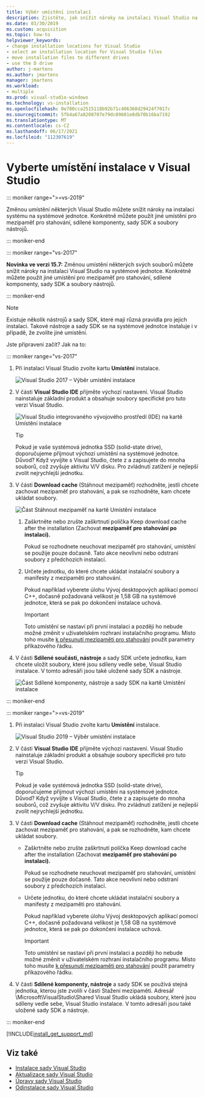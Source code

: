 ```yaml
---
title: Výběr umístění instalací
description: Zjistěte, jak snížit nároky na instalaci Visual Studio na systémové jednotce změnou umístění mezipaměti pro stahování, sdílených komponent, sady SDK a nástrojů na různé jednotky. Přesuňte například některé soubory z jednotky C na jednotku D.
ms.date: 03/30/2019
ms.custom: acquisition
ms.topic: how-to
helpviewer_keywords:
- change installation locations for Visual Studio
- select an installation location for Visual Studio files
- move installation files to different drives
- use the D drive
author: j-martens
ms.author: jmartens
manager: jmartens
ms.workload:
- multiple
ms.prod: visual-studio-windows
ms.technology: vs-installation
ms.openlocfilehash: 0e780cca2515118b92b71c406368d29424f7017c
ms.sourcegitcommit: 5fb4a67a8208707e79dc09601e8db70b16ba7192
ms.translationtype: MT
ms.contentlocale: cs-CZ
ms.lasthandoff: 06/17/2021
ms.locfileid: "112307619"
---
```

# <a name="select-the-installation-locations-in-visual-studio"></a>Vyberte umístění instalace v Visual Studio

::: moniker range=">=vs-2019"

Změnou umístění některých Visual Studio můžete snížit nároky na instalaci systému na systémové jednotce. Konkrétně můžete použít jiné umístění pro mezipaměť pro stahování, sdílené komponenty, sady SDK a soubory nástrojů.

::: moniker-end

::: moniker range="vs-2017"

**Novinka ve verzi 15.7:** Změnou umístění některých svých souborů můžete snížit nároky na instalaci Visual Studio na systémové jednotce. Konkrétně můžete použít jiné umístění pro mezipaměť pro stahování, sdílené komponenty, sady SDK a soubory nástrojů.

::: moniker-end

   > [!NOTE]
   > Existuje několik nástrojů a sady SDK, které mají různá pravidla pro jejich instalaci. Takové nástroje a sady SDK se na systémové jednotce instaluje i v případě, že zvolíte jiné umístění.

Jste připraveni začít? Jak na to:

::: moniker range="vs-2017"

1. Při instalaci Visual Studio zvolte kartu **Umístění** instalace.

   ![Visual Studio 2017 – Výběr umístění instalace](media/vs-installation-locations.png "Vyberte umístění instalace.")

1. V části **Visual Studio IDE** přijměte výchozí nastavení. Visual Studio nainstaluje základní produkt a obsahuje soubory specifické pro tuto verzi Visual Studio.

   ![Visual Studio integrovaného vývojového prostředí (IDE) na kartě Umístění instalace](media/vs-installation-locations-ide.png "Přijměte výchozí hodnotu pro Visual Studio IDE na kartě Umístění instalace.")

   > [!TIP]
   > Pokud je vaše systémová jednotka SSD (solid-state drive), doporučujeme přijmout výchozí umístění na systémové jednotce. Důvod? Když vyvíjíte s Visual Studio, čtete z a zapisujete do mnoha souborů, což zvyšuje aktivitu V/V disku. Pro zvládnutí zatížení je nejlepší zvolit nejrychlejší jednotku.

1. V části **Download cache** (Stáhnout mezipaměť) rozhodněte, jestli chcete zachovat mezipaměť pro stahování, a pak se rozhodněte, kam chcete ukládat soubory.

     ![Část Stáhnout mezipaměť na kartě Umístění instalace](media/vs-installation-locations-cache.png "Zvolte, jestli se má mezipaměť pro stahování po instalaci zachovat, a pak určete jednotku, do které chcete ukládat soubory.")

    1. Zaškrtněte nebo zrušte zaškrtnutí políčka Keep download cache after the installation (Zachovat **mezipaměť pro stahování po instalaci).**

       Pokud se rozhodnete neuchovat mezipaměť pro stahování, umístění se použije pouze dočasně. Tato akce neovlivní nebo odstraní soubory z předchozích instalací.

    1. Určete jednotku, do které chcete ukládat instalační soubory a manifesty z mezipaměti pro stahování.

        Pokud například vyberete úlohu Vývoj desktopových aplikací pomocí C++, dočasně požadovaná velikost je 1,58 GB na systémové jednotce, která se pak po dokončení instalace uchová.

       > [!IMPORTANT]
       > Toto umístění se nastaví při první instalaci a později ho nebude možné změnit v uživatelském rozhraní instalačního programu. Místo toho musíte [k přesunutí mezipaměti pro stahování](use-command-line-parameters-to-install-visual-studio.md) použít parametry příkazového řádku.

1. V části **Sdílené součásti, nástroje** a sady SDK určete jednotku, kam chcete uložit soubory, které jsou sdíleny vedle sebe, Visual Studio instalace. V tomto adresáři jsou také uložené sady SDK a nástroje.

   ![Část Sdílené komponenty, nástroje a sady SDK na kartě Umístění instalace](media/vs-installation-locations-shared.png "Zadejte umístění, kam chcete ukládat sdílené komponenty, nástroje a sady SDK.")

::: moniker-end

::: moniker range=">=vs-2019"

1. Při instalaci Visual Studio zvolte kartu **Umístění** instalace.

   ![Visual Studio 2019 – Výběr umístění instalace](media/vs-2019/vs-installer-installation-locations.png "Vyberte umístění instalace.")

1. V části **Visual Studio IDE** přijměte výchozí nastavení. Visual Studio nainstaluje základní produkt a obsahuje soubory specifické pro tuto verzi Visual Studio.

   > [!TIP]
   > Pokud je vaše systémová jednotka SSD (solid-state drive), doporučujeme přijmout výchozí umístění na systémové jednotce. Důvod? Když vyvíjíte s Visual Studio, čtete z a zapisujete do mnoha souborů, což zvyšuje aktivitu V/V disku. Pro zvládnutí zatížení je nejlepší zvolit nejrychlejší jednotku.

1. V části **Download cache** (Stáhnout mezipaměť) rozhodněte, jestli chcete zachovat mezipaměť pro stahování, a pak se rozhodněte, kam chcete ukládat soubory.

    * Zaškrtněte nebo zrušte zaškrtnutí políčka Keep download cache after the installation (Zachovat **mezipaměť pro stahování po instalaci).**

       Pokud se rozhodnete neuchovat mezipaměť pro stahování, umístění se použije pouze dočasně. Tato akce neovlivní nebo odstraní soubory z předchozích instalací.

    * Určete jednotku, do které chcete ukládat instalační soubory a manifesty z mezipaměti pro stahování.

        Pokud například vyberete úlohu Vývoj desktopových aplikací pomocí C++, dočasně požadovaná velikost je 1,58 GB na systémové jednotce, která se pak po dokončení instalace uchová.

       > [!IMPORTANT]
       > Toto umístění se nastaví při první instalaci a později ho nebude možné změnit v uživatelském rozhraní instalačního programu. Místo toho musíte [k přesunutí mezipaměti pro stahování](use-command-line-parameters-to-install-visual-studio.md) použít parametry příkazového řádku.

1. V části **Sdílené komponenty, nástroje** a sady SDK se používá stejná jednotka, kterou jste zvolili v části Stažení mezipaměti. Adresář \Microsoft\VisualStudio\Shared Visual Studio ukládá soubory, které jsou sdíleny vedle sebe, Visual Studio instalace. V tomto adresáři jsou také uložené sady SDK a nástroje.

::: moniker-end

[!INCLUDE[install_get_support_md](includes/install_get_support_md.md)]

## <a name="see-also"></a>Viz také

* [Instalace sady Visual Studio](install-visual-studio.md)
* [Aktualizace sady Visual Studio](update-visual-studio.md)
* [Úpravy sady Visual Studio](update-visual-studio.md)
* [Odinstalace sady Visual Studio](uninstall-visual-studio.md)
